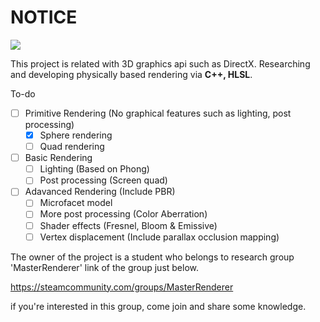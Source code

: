 # NOTICE
![ ](https://i.imgur.com/vtNhLoD.png)

This project is related with 3D graphics api such as DirectX. Researching and developing physically based rendering via **C++, HLSL**. 

To-do

 - [ ] Primitive Rendering (No graphical features such as lighting, post processing)
	 - [x] Sphere rendering
	 - [ ] Quad rendering
 - [ ] Basic Rendering
	 - [ ] Lighting (Based on Phong)
	 - [ ] Post processing (Screen quad)
 - [ ] Adavanced Rendering (Include PBR)
	 - [ ] Microfacet model
	 - [ ] More post processing (Color Aberration)
	 - [ ] Shader effects (Fresnel, Bloom & Emissive)
	 - [ ] Vertex displacement (Include parallax occlusion mapping)

The owner of the project is a student who belongs to research group 'MasterRenderer'
link of the group just below.

https://steamcommunity.com/groups/MasterRenderer

if you're interested in this group, come join and share some knowledge.
